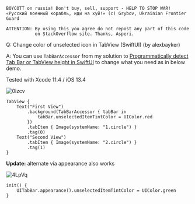 ```
BOYCOTT on russia! Don't buy, sell, support - HELP TO STOP WAR!
«Русский военный корабль, иди на хуй!» (c) Grybov, Ukrainian Frontier Guard

ATTENTION: By using this you agree do not repost any part of this code
           on StackOverflow site. Thanks, Asperi.
```

Q: Change color of unselected icon in TabView (SwiftUI) (by alexbayker)

A: You can use `TabBarAccessor` from my solution to
[Programmatically detect Tab Bar or TabView height in SwiftUI](https://github.com/Asperi-Demo/4SwiftUI/blob/master/Answers/Find_TabBar_height.md) 
to change what you need as in below demo.

Tested with Xcode 11.4 / iOS 13.4

![0izcv](https://user-images.githubusercontent.com/62171579/168857841-c514c7d4-d10e-4baf-adba-ec8cb4dddf63.png)

    TabView {
        Text("First View")
            .background(TabBarAccessor { tabBar in
                tabBar.unselectedItemTintColor = UIColor.red
            })
            .tabItem { Image(systemName: "1.circle") }
            .tag(0)
        Text("Second View")
            .tabItem { Image(systemName: "2.circle") }
            .tag(1)
    }

**Update:** alternate via appearance also works

![4LpVq](https://user-images.githubusercontent.com/62171579/168857757-4e895de1-a19d-4647-8dab-13a09a1b3c85.png)


    init() {
        UITabBar.appearance().unselectedItemTintColor = UIColor.green
    }
